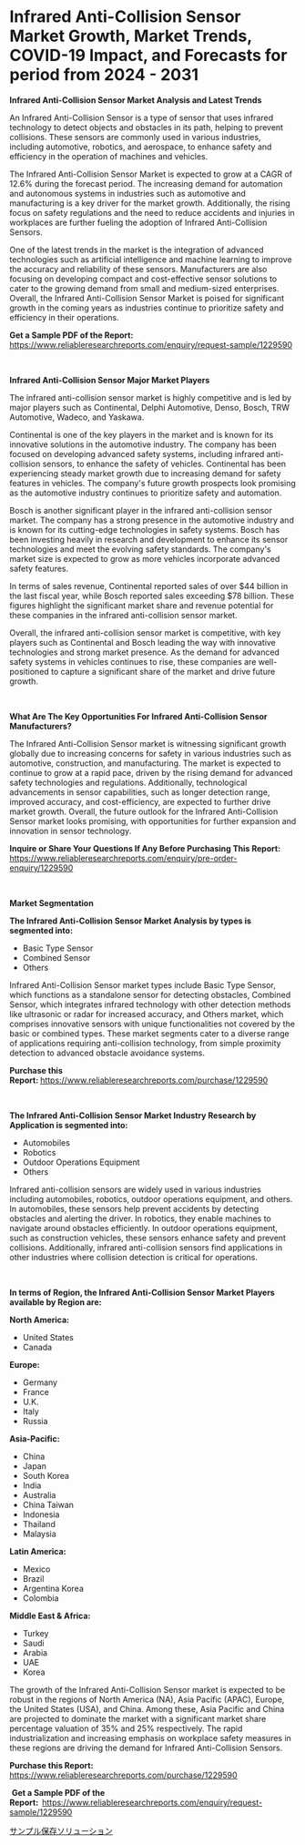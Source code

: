 <p><h1>Infrared Anti-Collision Sensor Market Growth, Market Trends, COVID-19 Impact, and Forecasts for period from 2024 - 2031</h1></p><p><strong>Infrared Anti-Collision Sensor Market Analysis and Latest Trends</strong></p>
<p><p>An Infrared Anti-Collision Sensor is a type of sensor that uses infrared technology to detect objects and obstacles in its path, helping to prevent collisions. These sensors are commonly used in various industries, including automotive, robotics, and aerospace, to enhance safety and efficiency in the operation of machines and vehicles.</p><p>The Infrared Anti-Collision Sensor Market is expected to grow at a CAGR of 12.6% during the forecast period. The increasing demand for automation and autonomous systems in industries such as automotive and manufacturing is a key driver for the market growth. Additionally, the rising focus on safety regulations and the need to reduce accidents and injuries in workplaces are further fueling the adoption of Infrared Anti-Collision Sensors.</p><p>One of the latest trends in the market is the integration of advanced technologies such as artificial intelligence and machine learning to improve the accuracy and reliability of these sensors. Manufacturers are also focusing on developing compact and cost-effective sensor solutions to cater to the growing demand from small and medium-sized enterprises. Overall, the Infrared Anti-Collision Sensor Market is poised for significant growth in the coming years as industries continue to prioritize safety and efficiency in their operations.</p></p>
<p><strong>Get a Sample PDF of the Report:&nbsp;</strong> <a href="https://www.reliableresearchreports.com/enquiry/request-sample/1229590">https://www.reliableresearchreports.com/enquiry/request-sample/1229590</a></p>
<p>&nbsp;</p>
<p><strong>Infrared Anti-Collision Sensor Major Market Players</strong></p>
<p><p>The infrared anti-collision sensor market is highly competitive and is led by major players such as Continental, Delphi Automotive, Denso, Bosch, TRW Automotive, Wadeco, and Yaskawa.</p><p>Continental is one of the key players in the market and is known for its innovative solutions in the automotive industry. The company has been focused on developing advanced safety systems, including infrared anti-collision sensors, to enhance the safety of vehicles. Continental has been experiencing steady market growth due to increasing demand for safety features in vehicles. The company's future growth prospects look promising as the automotive industry continues to prioritize safety and automation.</p><p>Bosch is another significant player in the infrared anti-collision sensor market. The company has a strong presence in the automotive industry and is known for its cutting-edge technologies in safety systems. Bosch has been investing heavily in research and development to enhance its sensor technologies and meet the evolving safety standards. The company's market size is expected to grow as more vehicles incorporate advanced safety features.</p><p>In terms of sales revenue, Continental reported sales of over $44 billion in the last fiscal year, while Bosch reported sales exceeding $78 billion. These figures highlight the significant market share and revenue potential for these companies in the infrared anti-collision sensor market.</p><p>Overall, the infrared anti-collision sensor market is competitive, with key players such as Continental and Bosch leading the way with innovative technologies and strong market presence. As the demand for advanced safety systems in vehicles continues to rise, these companies are well-positioned to capture a significant share of the market and drive future growth.</p></p>
<p>&nbsp;</p>
<p><strong>What Are The Key Opportunities For Infrared Anti-Collision Sensor Manufacturers?</strong></p>
<p><p>The Infrared Anti-Collision Sensor market is witnessing significant growth globally due to increasing concerns for safety in various industries such as automotive, construction, and manufacturing. The market is expected to continue to grow at a rapid pace, driven by the rising demand for advanced safety technologies and regulations. Additionally, technological advancements in sensor capabilities, such as longer detection range, improved accuracy, and cost-efficiency, are expected to further drive market growth. Overall, the future outlook for the Infrared Anti-Collision Sensor market looks promising, with opportunities for further expansion and innovation in sensor technology.</p></p>
<p><strong>Inquire or Share Your Questions If Any Before Purchasing This Report:</strong> <a href="https://www.reliableresearchreports.com/enquiry/pre-order-enquiry/1229590">https://www.reliableresearchreports.com/enquiry/pre-order-enquiry/1229590</a></p>
<p>&nbsp;</p>
<p><strong>Market Segmentation</strong></p>
<p><strong>The Infrared Anti-Collision Sensor Market Analysis by types is segmented into:</strong></p>
<p><ul><li>Basic Type Sensor</li><li>Combined Sensor</li><li>Others</li></ul></p>
<p><p>Infrared Anti-Collision Sensor market types include Basic Type Sensor, which functions as a standalone sensor for detecting obstacles, Combined Sensor, which integrates infrared technology with other detection methods like ultrasonic or radar for increased accuracy, and Others market, which comprises innovative sensors with unique functionalities not covered by the basic or combined types. These market segments cater to a diverse range of applications requiring anti-collision technology, from simple proximity detection to advanced obstacle avoidance systems.</p></p>
<p><strong>Purchase this Report:&nbsp;</strong><a href="https://www.reliableresearchreports.com/purchase/1229590">https://www.reliableresearchreports.com/purchase/1229590</a></p>
<p>&nbsp;</p>
<p><strong>The Infrared Anti-Collision Sensor Market Industry Research by Application is segmented into:</strong></p>
<p><ul><li>Automobiles</li><li>Robotics</li><li>Outdoor Operations Equipment</li><li>Others</li></ul></p>
<p><p>Infrared anti-collision sensors are widely used in various industries including automobiles, robotics, outdoor operations equipment, and others. In automobiles, these sensors help prevent accidents by detecting obstacles and alerting the driver. In robotics, they enable machines to navigate around obstacles efficiently. In outdoor operations equipment, such as construction vehicles, these sensors enhance safety and prevent collisions. Additionally, infrared anti-collision sensors find applications in other industries where collision detection is critical for operations.</p></p>
<p>&nbsp;</p>
<p><strong>In terms of Region, the Infrared Anti-Collision Sensor Market Players available by Region are:</strong></p>
<p>
    <p> <strong> North America: </strong>
        <ul>
            <li>United States</li>
            <li>Canada</li>
        </ul>
        </p> 
    <p> <strong> Europe: </strong>
        <ul>
            <li>Germany</li>
            <li>France</li>
            <li>U.K.</li>
            <li>Italy</li>
            <li>Russia</li>
        </ul>
        </p> 
    <p> <strong> Asia-Pacific: </strong>
        <ul>
            <li>China</li>
            <li>Japan</li>
            <li>South Korea</li>
            <li>India</li>
            <li>Australia</li>
            <li>China Taiwan</li>
            <li>Indonesia</li>
            <li>Thailand</li>
            <li>Malaysia</li>
        </ul>
        </p> 
    <p> <strong> Latin America: </strong>
        <ul>
            <li>Mexico</li>
            <li>Brazil</li>
            <li>Argentina Korea</li>
            <li>Colombia</li>
        </ul>
        </p> 
    <p> <strong> Middle East & Africa: </strong>
        <ul>
            <li>Turkey</li>
            <li>Saudi</li>
            <li>Arabia</li>
            <li>UAE</li>
            <li>Korea</li>
        </ul>
    </p>
    </p>
<p><p>The growth of the Infrared Anti-Collision Sensor market is expected to be robust in the regions of North America (NA), Asia Pacific (APAC), Europe, the United States (USA), and China. Among these, Asia Pacific and China are projected to dominate the market with a significant market share percentage valuation of 35% and 25% respectively. The rapid industrialization and increasing emphasis on workplace safety measures in these regions are driving the demand for Infrared Anti-Collision Sensors.</p></p>
<p><strong>Purchase this Report: </strong><a href="https://www.reliableresearchreports.com/purchase/1229590">https://www.reliableresearchreports.com/purchase/1229590</a></p>
<p>&nbsp;<strong>Get a Sample PDF of the Report:&nbsp;&nbsp;</strong><a href="https://www.reliableresearchreports.com/enquiry/request-sample/1229590">https://www.reliableresearchreports.com/enquiry/request-sample/1229590</a></p>
<p><strong></strong></p>
<p><p><a href="https://github.com/nemesis2824/Market-Research-Report-List-1/blob/main/265525613306.md">サンプル保存ソリューション</a></p></p>